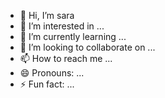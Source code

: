 - 👋 Hi, I’m sara
- 👀 I’m interested in ...
- 🌱 I’m currently learning ...
- 💞️ I’m looking to collaborate on ...
- 📫 How to reach me ...
- 😄 Pronouns: ...
- ⚡ Fun fact: ...

<!---
sara12tah/sara12tah is a ✨ special ✨ repository because its `README.md` (this file) appears on your GitHub profile.
You can click the Preview link to take a look at your changes.
--->

